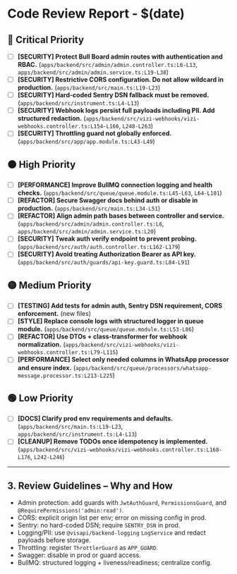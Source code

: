 # Code Review Report - $(date)

## 🔴 Critical Priority

- [ ] **[SECURITY] Protect Bull Board admin routes with authentication and RBAC.** (`apps/backend/src/admin/admin.controller.ts:L6-L13`, `apps/backend/src/admin/admin.service.ts:L19-L38`)
- [ ] **[SECURITY] Restrictive CORS configuration. Do not allow wildcard in production.** (`apps/backend/src/main.ts:L19-L23`)
- [ ] **[SECURITY] Hard-coded Sentry DSN fallback must be removed.** (`apps/backend/src/instrument.ts:L4-L13`)
- [ ] **[SECURITY] Webhook logs persist full payloads including PII. Add structured redaction.** (`apps/backend/src/vizi-webhooks/vizi-webhooks.controller.ts:L154-L166`, `L248-L263`)
- [ ] **[SECURITY] Throttling guard not globally enforced.** (`apps/backend/src/app/app.module.ts:L43-L49`)

## 🟠 High Priority

- [ ] **[PERFORMANCE] Improve BullMQ connection logging and health checks.** (`apps/backend/src/queue/queue.module.ts:L45-L63`, `L64-L101`)
- [ ] **[REFACTOR] Secure Swagger docs behind auth or disable in production.** (`apps/backend/src/main.ts:L34-L51`)
- [ ] **[REFACTOR] Align admin path bases between controller and service.** (`apps/backend/src/admin/admin.controller.ts:L6`, `apps/backend/src/admin/admin.service.ts:L20`)
- [ ] **[SECURITY] Tweak auth verify endpoint to prevent probing.** (`apps/backend/src/auth/auth.controller.ts:L162-L179`)
- [ ] **[SECURITY] Avoid treating Authorization Bearer as API key.** (`apps/backend/src/auth/guards/api-key.guard.ts:L84-L91`)

## 🟡 Medium Priority

- [ ] **[TESTING] Add tests for admin auth, Sentry DSN requirement, CORS enforcement.** (new files)
- [ ] **[STYLE] Replace console logs with structured logger in queue module.** (`apps/backend/src/queue/queue.module.ts:L53-L86`)
- [ ] **[REFACTOR] Use DTOs + class-transformer for webhook normalization.** (`apps/backend/src/vizi-webhooks/vizi-webhooks.controller.ts:L79-L115`)
- [ ] **[PERFORMANCE] Select only needed columns in WhatsApp processor and ensure index.** (`apps/backend/src/queue/processors/whatsapp-message.processor.ts:L213-L225`)

## 🟢 Low Priority

- [ ] **[DOCS] Clarify prod env requirements and defaults.** (`apps/backend/src/main.ts:L19-L23`, `apps/backend/src/instrument.ts:L4-L13`)
- [ ] **[CLEANUP] Remove TODOs once idempotency is implemented.** (`apps/backend/src/vizi-webhooks/vizi-webhooks.controller.ts:L168-L176`, `L242-L246`)

---

## 3. Review Guidelines – Why and How

- Admin protection: add guards with `JwtAuthGuard`, `PermissionsGuard`, and `@RequirePermissions('admin:read')`.
- CORS: explicit origin list per env; error on missing config in prod.
- Sentry: no hard-coded DSN; require `SENTRY_DSN` in prod.
- Logging/PII: use `@visapi/backend-logging` `LogService` and redact payloads before storage.
- Throttling: register `ThrottlerGuard` as `APP_GUARD`.
- Swagger: disable in prod or guard access.
- BullMQ: structured logging + liveness/readiness; centralize config.
